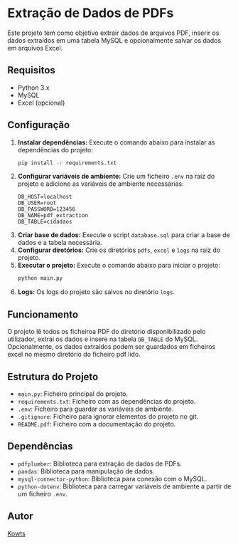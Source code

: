 # Extração de Dados de PDFs

Este projeto tem como objetivo extrair dados de arquivos PDF, inserir os dados extraídos em uma tabela MySQL e opcionalmente salvar os dados em arquivos Excel.

## Requisitos

- Python 3.x
- MySQL
- Excel (opcional)

## Configuração

1. **Instalar dependências:**
   Execute o comando abaixo para instalar as dependências do projeto:
   ```bash
   pip install -r requirements.txt
   ```
2. **Configurar variáveis de ambiente:**
   Crie um ficheiro `.env` na raiz do projeto e adicione as variáveis de ambiente necessárias:
   ```env
   DB_HOST=localhost
   DB_USER=root
   DB_PASSWORD=123456
   DB_NAME=pdf_extraction
   DB_TABLE=cidadaos
   ```
3. **Criar base de dados:**
   Execute o script `database.sql` para criar a base de dados e a tabela necessária.
4. **Configurar diretórios:**
   Crie os diretórios `pdfs`, `excel` e `logs` na raiz do projeto.
5. **Executar o projeto:**
   Execute o comando abaixo para iniciar o projeto:
   ```bash
   python main.py
   ```
6. **Logs:**
   Os logs do projeto são salvos no diretório `logs`.

## Funcionamento

O projeto lê todos os ficheiroa PDF do diretório disponibilizado pelo utilizador, extrai os dados e insere na tabela `DB_TABLE` do MySQL. Opcionalmente, os dados extraídos podem ser guardados em ficheiros excel no mesmo diretório do ficheiro pdf lido.

## Estrutura do Projeto

- `main.py`: Ficheiro principal do projeto.
- `requirements.txt`: Ficheiro com as dependências do projeto.
- `.env`: Ficheiro para guardar as variáveis de ambiente.
- `.gitignore`: Ficheiro para ignorar elementos do projeto no git.
- `README.pdf`: Ficheiro com a documentação do projeto.

## Dependências

- `pdfplumber`: Biblioteca para extração de dados de PDFs.
- `pandas`: Biblioteca para manipulação de dados.
- `mysql-connector-python`: Biblioteca para conexão com o MySQL.
- `python-dotenv`: Biblioteca para carregar variáveis de ambiente a partir de um ficheiro `.env`.

## Autor

[Kowts](https://github.com/Kowts/)
